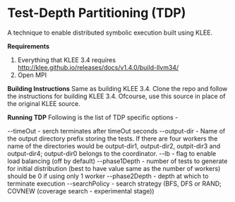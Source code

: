 Test-Depth Partitioning (TDP)
=============================

A technique to enable distributed symbolic execution built using KLEE.

**Requirements**
1. Everything that KLEE 3.4 requires http://klee.github.io/releases/docs/v1.4.0/build-llvm34/
2. Open MPI 

**Building Instructions**
Same as building KLEE 3.4. Clone the repo and follow the instructions for building KLEE 3.4. 
Ofcourse, use this source in place of the original KLEE source.

**Running TDP**
Following is the list of TDP specific options - 

--timeOut      - serch terminates after timeOut seconds
--output-dir   - Name of the output directory prefix storing the tests. If there are four workers
                 the name of the directories would be output-dir1, output-dir2, outpit-dir3 and
                 output-dir4; output-dir0 belongs to the coordinator.
--lb           - flag to enable load balancing (off by default)
--phase1Depth  - number of tests to generate for initial distribution (best to have value same as the number of workers)
                 should be 0 if using only 1 worker
--phase2Depth  - depth at which to terminate execution 
--searchPolicy - search strategy (BFS, DFS or RAND; COVNEW (coverage search - experimental stage))
